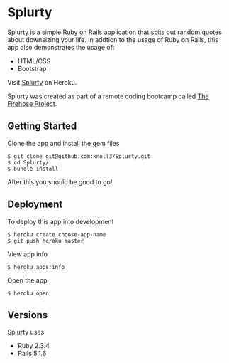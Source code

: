 # Splurty

Splurty is a simple Ruby on Rails application that spits out random quotes about downsizing your life. 
In addtion to the usage of Ruby on Rails, this app also demonstrates the usage of:
- HTML/CSS
- Bootstrap

Visit [Splurty](https://splurty-kyle-noll.herokuapp.com/) on Heroku.

Splurty was created as part of a remote coding bootcamp called [The Firehose Project](https://thefirehoseproject.com/).

## Getting Started

Clone the app and install the gem files
```
$ git clone git@github.com:knoll3/Splurty.git
$ cd Splurty/
$ bundle install
```
After this you should be good to go!

## Deployment
To deploy this app into development 
```
$ heroku create choose-app-name
$ git push heroku master
```
View app info
```
$ heroku apps:info
```
Open the app
```
$ heroku open
```

## Versions

Splurty uses 
- Ruby 2.3.4
- Rails 5.1.6
